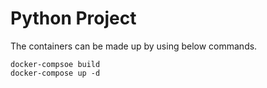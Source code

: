 # Python Project

The containers can be made up by using below commands.

```
docker-compsoe build
docker-compose up -d
```